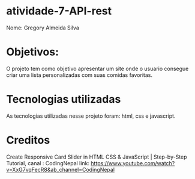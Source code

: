 # atividade-7-API-rest

Nome: Gregory Almeida Silva

# Objetivos: 
O projeto tem como objetivo apresentar um site onde o usuario consegue criar uma lista personalizadas com suas comidas favoritas.

# Tecnologias utilizadas
As tecnologias utilizadas nesse projeto foram: html, css e javascript.

# Creditos
Create Responsive Card Slider in HTML CSS & JavaScript | Step-by-Step Tutorial, canal : CodingNepal
link: https://www.youtube.com/watch?v=XxG7vqFecR8&ab_channel=CodingNepal
